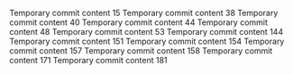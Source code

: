 Temporary commit content 15
Temporary commit content 38
Temporary commit content 40
Temporary commit content 44
Temporary commit content 48
Temporary commit content 53
Temporary commit content 144
Temporary commit content 151
Temporary commit content 154
Temporary commit content 157
Temporary commit content 158
Temporary commit content 171
Temporary commit content 181
